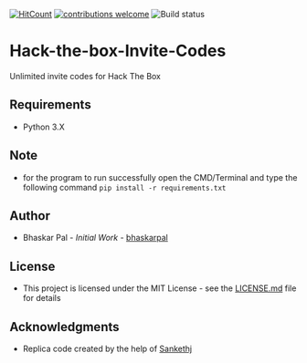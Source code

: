 [![HitCount](http://hits.dwyl.com/onyx-storm/Python-Keylogger.svg)](http://hits.dwyl.com/onyx-storm/Python-Keylogger)
[![contributions welcome](https://img.shields.io/badge/contributions-welcome-brightgreen.svg?style=flat)](https://github.com/onyx-storm)
![Build status](https://ci.appveyor.com/api/projects/status/pjxh5g91jpbh7t84?svg=true)
# Hack-the-box-Invite-Codes
Unlimited invite codes for Hack The Box


## Requirements
* Python 3.X


## Note

* for the program to run successfully open the CMD/Terminal and type the following command `pip install -r requirements.txt`

## Author
* Bhaskar Pal - *Initial Work* - [bhaskarpal](https://github.com/onyx-storm) 

## License
* This project is licensed under the MIT License - see the [LICENSE.md](LICENSE) file for details


## Acknowledgments
* Replica code created by the help of [Sankethj](https://github.com/sankethj/hackthebox) 






